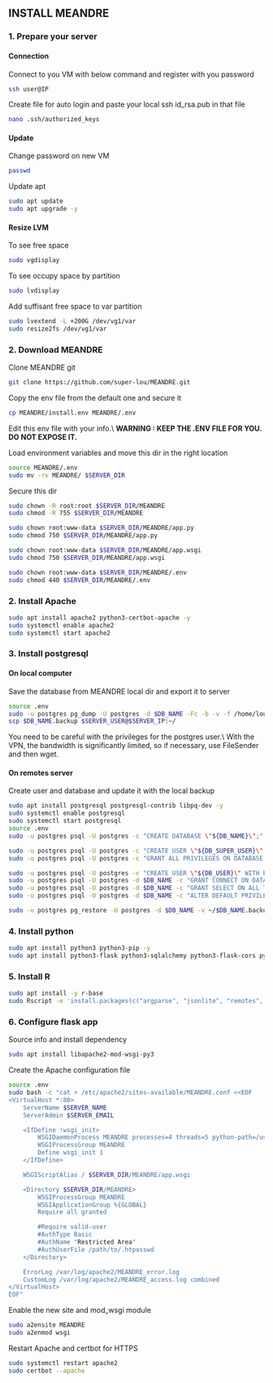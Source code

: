 ## INSTALL MEANDRE

### 1. Prepare your server
#### Connection
Connect to you VM with below command and register with you password
``` sh
ssh user@IP
```
Create file for auto login and paste your local ssh id_rsa.pub in that file
``` sh
nano .ssh/authorized_keys
```

#### Update
Change password on new VM
``` sh
passwd
```

Update apt
``` sh
sudo apt update
sudo apt upgrade -y
```

#### Resize LVM
To see free space
``` sh
sudo vgdisplay
```

To see occupy space by partition
``` sh
sudo lvdisplay
```

Add suffisant free space to var partition
``` sh
sudo lvextend -L +200G /dev/vg1/var
sudo resize2fs /dev/vg1/var
```


### 2. Download MEANDRE
Clone MEANDRE git
``` sh
git clone https://github.com/super-lou/MEANDRE.git
```

Copy the env file from the default one and secure it
``` sh
cp MEANDRE/install.env MEANDRE/.env
```
Edit this env file with your info.\\
**WARNING : KEEP THE .ENV FILE FOR YOU. DO NOT EXPOSE IT.**

Load environment variables and move this dir in the right location
``` sh
source MEANDRE/.env
sudo mv -rv MEANDRE/ $SERVER_DIR
```

Secure this dir
``` sh
sudo chown -R root:root $SERVER_DIR/MEANDRE
sudo chmod -R 755 $SERVER_DIR/MEANDRE

sudo chown root:www-data $SERVER_DIR/MEANDRE/app.py
sudo chmod 750 $SERVER_DIR/MEANDRE/app.py

sudo chown root:www-data $SERVER_DIR/MEANDRE/app.wsgi
sudo chmod 750 $SERVER_DIR/MEANDRE/app.wsgi

sudo chown root:www-data $SERVER_DIR/MEANDRE/.env
sudo chmod 440 $SERVER_DIR/MEANDRE/.env
```


### 2. Install Apache
``` sh
sudo apt install apache2 python3-certbot-apache -y
sudo systemctl enable apache2
sudo systemctl start apache2
```


### 3. Install postgresql
#### On local computer
Save the database from MEANDRE local dir and export it to server
``` sh
source .env
sudo -u postgres pg_dump -U postgres -d $DB_NAME -Fc -b -v -f /home/louis/.postgresql/$DB_NAME.backup
scp $DB_NAME.backup $SERVER_USER@$SERVER_IP:~/
```
You need to be careful with the privileges for the postgres user.\\
With the VPN, the bandwidth is significantly limited, so if necessary, use FileSender and then wget.

#### On remotes server
Create user and database and update it with the local backup
``` sh
sudo apt install postgresql postgresql-contrib libpq-dev -y
sudo systemctl enable postgresql
sudo systemctl start postgresql
source .env
sudo -u postgres psql -U postgres -c "CREATE DATABASE \"${DB_NAME}\";"

sudo -u postgres psql -U postgres -c "CREATE USER \"${DB_SUPER_USER}\" WITH PASSWORD '${DB_SUPER_PASSWORD}';"
sudo -u postgres psql -U postgres -c "GRANT ALL PRIVILEGES ON DATABASE \"${DB_NAME}\" TO \"${DB_SUPER_USER}\";"

sudo -u postgres psql -U postgres -c "CREATE USER \"${DB_USER}\" WITH PASSWORD '${DB_PASSWORD}';"
sudo -u postgres psql -U postgres -d $DB_NAME -c "GRANT CONNECT ON DATABASE \"${DB_NAME}\" TO \"${DB_USER}\";"
sudo -u postgres psql -U postgres -d $DB_NAME -c "GRANT SELECT ON ALL TABLES IN SCHEMA public TO \"${DB_USER}\";"
sudo -u postgres psql -U postgres -d $DB_NAME -c "ALTER DEFAULT PRIVILEGES IN SCHEMA public GRANT SELECT ON TABLES TO \"${DB_USER}\";"

sudo -u postgres pg_restore -U postgres -d $DB_NAME -v ~/$DB_NAME.backup
```


### 4. Install python
``` sh
sudo apt install python3 python3-pip -y
sudo apt install python3-flask python3-sqlalchemy python3-flask-cors python3-psycopg2 python3-numpy python3-pandas python3-dotenv python3-scipy -y
```


### 5. Install R
``` sh
sudo apt install -y r-base
sudo Rscript -e 'install.packages(c("argparse", "jsonlite", "remotes", "lubridate", "dplyr", "digest", "dotenv", "stringr")); remotes::install_github("super-lou/dataSHEEP")'
```


### 6. Configure flask app
Source info and install dependency
``` sh
sudo apt install libapache2-mod-wsgi-py3
```

Create the Apache configuration file
``` sh
source .env
sudo bash -c "cat > /etc/apache2/sites-available/MEANDRE.conf <<EOF
<VirtualHost *:80>
    ServerName $SERVER_NAME
    ServerAdmin $SERVER_EMAIL

    <IfDefine !wsgi_init>
        WSGIDaemonProcess MEANDRE processes=4 threads=5 python-path=/usr/lib/python3/dist-packages
        WSGIProcessGroup MEANDRE
        Define wsgi_init 1
    </IfDefine>

    WSGIScriptAlias / $SERVER_DIR/MEANDRE/app.wsgi

    <Directory $SERVER_DIR/MEANDRE>
        WSGIProcessGroup MEANDRE
        WSGIApplicationGroup %{GLOBAL}
        Require all granted

        #Require valid-user
        #AuthType Basic
        #AuthName "Restricted Area"
        #AuthUserFile /path/to/.htpasswd
    </Directory>

    ErrorLog /var/log/apache2/MEANDRE_error.log
    CustomLog /var/log/apache2/MEANDRE_access.log combined
</VirtualHost>
EOF"
```

Enable the new site and mod_wsgi module
``` sh
sudo a2ensite MEANDRE
sudo a2enmod wsgi
```

Restart Apache and certbot for HTTPS
``` sh
sudo systemctl restart apache2
sudo certbot --apache
```

